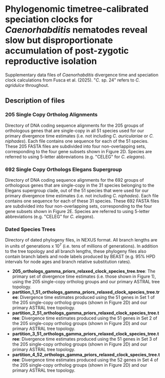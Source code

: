 # Phylogenomic timetree-calibrated speciation clocks for _Caenorhabditis_ nematodes reveal slow but disproportionate accumulation of post-zygotic reproductive isolation
Supplementary data files of _Caenorhabditis_ divergence time and speciation clock calculations from Fusca et al. (2025). "_C._ sp. 24" refers to _C. agridulce_ throughout.
## Description of files
### 205 Single Copy Ortholog Alignments
Directory of DNA coding sequence alignments for the 205 groups of orthologous genes that are single-copy in all 51 species used for our primary divergence time estimates (i.e. not including _C. auriculariae_ or _C. niphades_). Each file contains one sequence for each of the 51 species. These 205 FASTA files are subdivided into four non-overlapping sets, corresponding to the four gene subsets shown in Figure 2D. Species are referred to using 5-letter abbreviations (e.g. "CELEG" for _C. elegans_).
### 692 Single Copy Orthologs Elegans Supergroup
Directory of DNA coding sequence alignments for the 692 groups of orthologous genes that are single-copy in the 31 species belonging to the Elegans supergroup clade, out of the 51 species that were used for our primary divergence time estimates (i.e. not including _C. niphades_). Each file contains one sequence for each of these 31 species. These 692 FASTA files are subdivided into four non-overlapping sets, corresponding to the four gene subsets shown in Figure 2E. Species are referred to using 5-letter abbreviations (e.g. "CELEG" for _C. elegans_).
### Dated Species Trees
Directory of dated phylogeny files, in NEXUS format. All branch lengths are in units of generations x 10<sup>7</sup> (i.e. tens of millions of generations). In addition to the tree topology and all branch lengths, these phylogeny files also contain branch labels and node labels produced by BEAST (e.g. 95% HPD intervals for node ages and branch relative substitution rates).

<ul>
<li><b>205_orthologs_gamma_priors_relaxed_clock_species_tree.tree</b>: The primary set of divergence time estimates (i.e. those shown in Figure 1), using the 205 single-copy ortholog groups and our primary ASTRAL tree topology. </li>
<li><b>partition_1_51_orthologs_gamma_priors_relaxed_clock_species_tree.tree</b>: Divergence time estimates produced using the 51 genes in Set 1 of the 205 single-copy ortholog groups (shown in Figure 2D) and our primary ASTRAL tree topology. </li>
<li><b>partition_2_51_orthologs_gamma_priors_relaxed_clock_species_tree.tree</b>: Divergence time estimates produced using the 51 genes in Set 2 of the 205 single-copy ortholog groups (shown in Figure 2D) and our primary ASTRAL tree topology. </li>
<li><b>partition_3_51_orthologs_gamma_priors_relaxed_clock_species_tree.tree</b>: Divergence time estimates produced using the 51 genes in Set 3 of the 205 single-copy ortholog groups (shown in Figure 2D) and our primary ASTRAL tree topology. </li>
<li><b>partition_4_52_orthologs_gamma_priors_relaxed_clock_species_tree.tree</b>: Divergence time estimates produced using the 52 genes in Set 4 of the 205 single-copy ortholog groups (shown in Figure 2D) and our primary ASTRAL tree topology. </li>
</ul>
